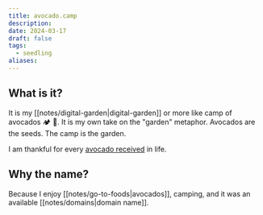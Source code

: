 ```yaml
---
title: avocado.camp
description:
date: 2024-03-17
draft: false
tags:
  - seedling
aliases:
---
```


## What is it?

It is my [[notes/digital-garden|digital-garden]] or more like camp of avocados 🏕️ 🥑. It is my own take on the "garden" metaphor. Avocados are the seeds. The camp is the garden.

I am thankful for every [avocado received](https://www.youtube.com/watch?v=njYbQI9C6Ac) in life.

## Why the name?

Because I enjoy [[notes/go-to-foods|avocados]], camping, and it was an available [[notes/domains|domain name]].
